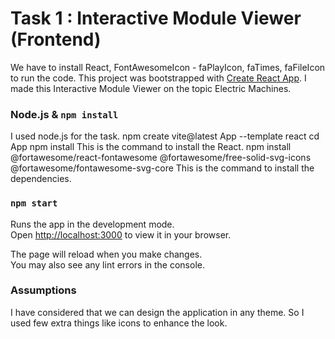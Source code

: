 # Task 1 : Interactive Module Viewer (Frontend)

We have to install React, FontAwesomeIcon - faPlayIcon, faTimes, faFileIcon to run the code.
This project was bootstrapped with [Create React App](https://github.com/facebook/create-react-app).
I made this Interactive Module Viewer on the topic Electric Machines. 

### Node.js & `npm install`

I used node.js for the task.
npm create vite@latest App --template react
cd App
npm install
This is the command to install the React.
npm install @fortawesome/react-fontawesome @fortawesome/free-solid-svg-icons @fortawesome/fontawesome-svg-core
This is the command to install the dependencies.


### `npm start`

Runs the app in the development mode.\
Open [http://localhost:3000](http://localhost:3000) to view it in your browser.

The page will reload when you make changes.\
You may also see any lint errors in the console.

### Assumptions

I have considered that we can design the application in any theme. So I used few extra things like icons to enhance the look.
